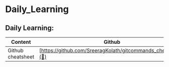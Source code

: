 # Daily_Learning

## Daily Learning:

| **Content** | **Github** | **Substack** |
| --- | --- | --- |
| Github cheatsheet |[https://github.com/SreeragKolath/gitcommands_cheatsheet](🔗)      | [🔗(https://sreerag.substack.com/p/github-cheatsheet)]|
